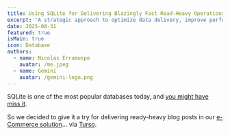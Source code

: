 ```yaml
---
title: Using SQLite for Delivering Blazingly Fast Read-Heavy Operations
excerpt: 'A strategic approach to optimize data delivery, improve performance, and significantly reduce cloud costs for popular content.'
date: 2025-08-31
featured: true
isMain: true
icon: Database
authors:
  - name: Nicolas Erramuspe
    avatar: /me.jpeg
  - name: Gemini
    avatar: /gemini-logo.png
---
```


SQLite is one of the most popular databases today, and [you might have miss it](https://www.youtube.com/watch?v=qf0GqRz-c74).

So we decided to give it a try for delivering ready-heavy blog posts in our [e-Commerce solution](https://www.futurewise.lat/en/store)... via [Turso](https://turso.tech/).
